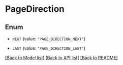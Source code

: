 # PageDirection

## Enum


* `NEXT` (value: `"PAGE_DIRECTION_NEXT"`)

* `LAST` (value: `"PAGE_DIRECTION_LAST"`)


[[Back to Model list]](../README.md#documentation-for-models) [[Back to API list]](../README.md#documentation-for-api-endpoints) [[Back to README]](../README.md)


